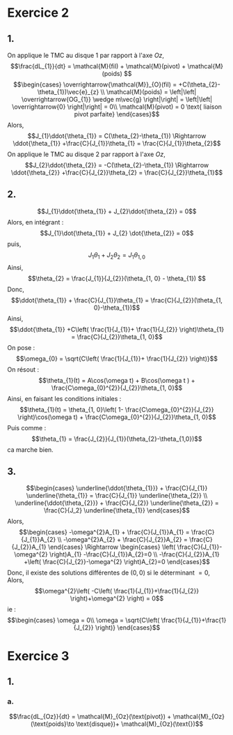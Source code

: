 # Exercice 2
## 1.
On applique le TMC au disque 1 par rapport à l'axe $Oz$, 
$$\frac{dL_{1}}{dt} = \mathcal{M}(fil) + \mathcal{M}(pivot) + \mathcal{M}(poids) $$
$$\begin{cases}
\overrightarrow{\mathcal{M}}_{O}(fil) = +C(\theta_{2}-\theta_{1})\vec{e}_{z} \\
\mathcal{M}(poids) = \left|\left| \overrightarrow{OG_{1}} \wedge m\vec{g} \right|\right| = \left|\left| \overrightarrow{0} \right|\right| = 0\\
\mathcal{M}(pivot) = 0 \text{ liaison pivot parfaite}
\end{cases}$$
Alors, 
$$J_{1}\ddot{\theta_{1}} = C(\theta_{2}-\theta_{1}) \Rightarrow \ddot{\theta_{1}} +\frac{C}{J_{1}}\theta_{1} = \frac{C}{J_{1}}\theta_{2}$$
On applique le TMC au disque 2 par rapport à l'axe $Oz$, 
$$J_{2}\ddot{\theta_{2}} = -C(\theta_{2}-\theta_{1}) \Rightarrow \ddot{\theta_{2}} +\frac{C}{J_{2}}\theta_{2} = \frac{C}{J_{2}}\theta_{1}$$

## 2.
$$J_{1}\ddot{\theta_{1}} + J_{2}\ddot{\theta_{2}} = 0$$
Alors, en intégrant : 
$$J_{1}\dot{\theta_{1}} + J_{2} \dot{\theta_{2}} = 0$$
puis, 
$$J_{1}{\theta_{1}} + J_{2}\theta_{2} = J_{1}\theta_{1, 0}$$
Ainsi, 
$$\theta_{2} = \frac{J_{1}}{J_{2}}(\theta_{1, 0} - \theta_{1}) $$
Donc, 
$$\ddot{\theta_{1}} + \frac{C}{J_{1}}\theta_{1} = \frac{C}{J_{2}}(\theta_{1, 0}-\theta_{1})$$
Ainsi, 
$$\ddot{\theta_{1}} +C\left( \frac{1}{J_{1}}+ \frac{1}{J_{2}} \right)\theta_{1} = \frac{C}{J_{2}}\theta_{1, 0}$$
On pose : 
$$\omega_{0} = \sqrt{C\left( \frac{1}{J_{1}}+ \frac{1}{J_{2}} \right)}$$
On résout : 
$$\theta_{1}(t) = A\cos(\omega t) + B\cos(\omega t ) + \frac{C\omega_{0}^{2}}{J_{2}}\theta_{1, 0}$$
Ainsi, en faisant les conditions initiales : 
$$\theta_{1}(t) = \theta_{1, 0}\left( 1- \frac{C\omega_{0}^{2}}{J_{2}} \right)\cos(\omega t) + \frac{C\omega_{0}^{2}}{J_{2}}\theta_{1, 0}$$
Puis comme : 
$$\theta_{1} = \frac{J_{2}}{J_{1}}(\theta_{2}-\theta_{1,0})$$
ca marche bien.

## 3.
$$\begin{cases}
\underline{\ddot{\theta_{1}}} + \frac{C}{J_{1}} \underline{\theta_{1}} = \frac{C}{J_{1}} \underline{\theta_{2}} \\
\underline{\ddot{\theta_{2}}} + \frac{C}{J_{2}} \underline{\theta_{2}} = \frac{C}{J_2} \underline{\theta_{1}}
\end{cases}$$
Alors,
$$\begin{cases}
-\omega^{2}A_{1} + \frac{C}{J_{1}}A_{1} = \frac{C}{J_{1}}A_{2} \\
-\omega^{2}A_{2} + \frac{C}{J_{2}}A_{2} = \frac{C}{J_{2}}A_{1}
\end{cases} \Rightarrow \begin{cases}
\left( \frac{C}{J_{1}}-\omega^{2} \right)A_{1} -\frac{C}{J_{1}}A_{2}=0 \\
-\frac{C}{J_{2}}A_{1} +\left( \frac{C}{J_{2}}-\omega^{2} \right)A_{2}=0
\end{cases}$$
Donc, il existe des solutions différentes de $(0, 0)$ si le déterminant $=0$, 
Alors, 
$$\omega^{2}\left( -C\left( \frac{1}{J_{1}}+\frac{1}{J_{2}} \right)+\omega^{2} \right) = 0$$
ie : 
$$\begin{cases}
\omega = 0\\
\omega = \sqrt{C\left( \frac{1}{J_{1}}+\frac{1}{J_{2}} \right)}
\end{cases}$$

# Exercice 3
## 1.
### a.
$$\frac{dL_{Oz}}{dt} = \mathcal{M}_{Oz}(\text{pivot}) + \mathcal{M}_{Oz}(\text{poids}\to \text{disque})+ \mathcal{M}_{Oz}(\text{})$$
